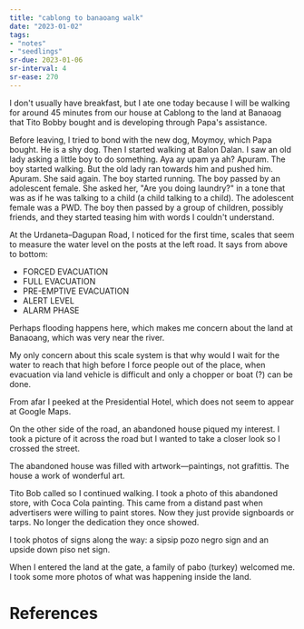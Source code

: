 ```yaml
---
title: "cablong to banaoang walk"
date: "2023-01-02"
tags:
- "notes"
- "seedlings"
sr-due: 2023-01-06
sr-interval: 4
sr-ease: 270
---
```


I don't usually have breakfast, but I ate one today because I will be walking for around 45 minutes from our house at Cablong to the land at Banaoag that Tito Bobby bought and is developing through Papa's assistance.

Before leaving, I tried to bond with the new dog, Moymoy, which Papa bought. He is a shy dog. Then I started walking at Balon Dalan. I saw an old lady asking a little boy to do something. Aya ay upam ya ah? Apuram. The boy started walking. But the old lady ran towards him and pushed him. Apuram. She said again. The boy started running. The boy passed by an adolescent female. She asked her, "Are you doing laundry?" in a tone that was as if he was talking to a child (a child talking to a child). The adolescent female was a PWD. The boy then passed by a group of children, possibly friends, and they started teasing him with words I couldn't understand.

At the Urdaneta–Dagupan Road, I noticed for the first time, scales that seem to measure the water level on the posts at the left road. It says from above to bottom:
- FORCED EVACUATION
- FULL EVACUATION
- PRE-EMPTIVE EVACUATION
- ALERT LEVEL
- ALARM PHASE

Perhaps flooding happens here, which makes me concern about the land at Banaoang, which was very near the river.

My only concern about this scale system is that why would I wait for the water to reach that high before I force people out of the place, when evacuation via land vehicle is difficult and only a chopper or boat (?) can be done.

From afar I peeked at the Presidential Hotel, which does not seem to appear at Google Maps.

On the other side of the road, an abandoned house piqued my interest. I took a picture of it across the road but I wanted to take a closer look so I crossed the street.

The abandoned house was filled with artwork—paintings, not grafittis. The house a work of wonderful art.

Tito Bob called so I continued walking. I took a photo of this abandoned store, with Coca Cola painting. This came from a distand past when advertisers were willing to paint stores. Now they just provide signboards or tarps. No longer the dedication they once showed.

I took photos of signs along the way: a sipsip pozo negro sign and an upside down piso net sign.

When I entered the land at the gate, a family of pabo (turkey) welcomed me. I took some more photos of what was happening inside the land.

# References